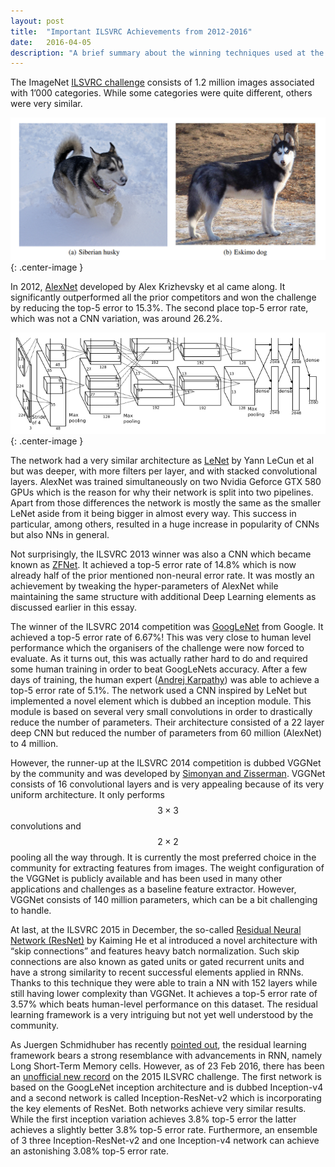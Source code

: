 ```yaml
---
layout: post
title:  "Important ILSVRC Achievements from 2012-2016"
date:   2016-04-05
description: "A brief summary about the winning techniques used at the ILSVRC challenges since 2012."
---
```

The ImageNet [ILSVRC challenge](http://www.image-net.org/challenges/LSVRC/) consists of 1.2 million images associated with 1’000 categories. While some categories were quite different, others were very similar.

![A sample of two very similar looking dog species.](/images/ilsvrc_example.png){: .center-image }

In 2012, [AlexNet](https://papers.nips.cc/paper/4824-imagenet-classification-with-deep-convolutional-neural-networks.pdf) developed by Alex Krizhevsky et al came along. It significantly outperformed all the prior competitors and won the challenge by reducing the top-5 error to 15.3%. The second place top-5 error rate, which was not a CNN variation, was around 26.2%. 

![A visualisation of the AlexNet structure from the paper linked above.](/images/alexnet.png){: .center-image }

The network had a very similar architecture as [LeNet](http://yann.lecun.com/exdb/publis/pdf/lecun-98.pdf) by Yann LeCun et al but was deeper, with more filters per layer, and with stacked convolutional layers. AlexNet was trained simultaneously on two Nvidia Geforce GTX 580 GPUs which is the reason for why their network is split into two pipelines. Apart from those differences the network is mostly the same as the smaller LeNet aside from it being bigger in almost every way. This success in particular, among others, resulted in a huge increase in popularity of CNNs but also NNs in general.

Not surprisingly, the ILSVRC 2013 winner was also a CNN which became known as [ZFNet](https://www.cs.nyu.edu/~fergus/papers/zeilerECCV2014.pdf). It achieved a top-5 error rate of 14.8% which is now already half of the prior mentioned non-neural error rate. It was mostly an achievement by tweaking the hyper-parameters of AlexNet while maintaining the same structure with additional Deep Learning elements as discussed earlier in this essay.

The winner of the ILSVRC 2014 competition was [GoogLeNet](http://arxiv.org/abs/1409.4842v1) from Google. It achieved a top-5 error rate of 6.67%! This was very close to human level performance which the organisers of the challenge were now forced to evaluate. As it turns out, this was actually rather hard to do and required some human training in order to beat GoogLeNets accuracy. After a few days of training, the human expert ([Andrej Karpathy](http://karpathy.github.io/2014/09/02/what-i-learned-from-competing-against-a-convnet-on-imagenet/)) was able to achieve a top-5 error rate of 5.1%. The network used a CNN inspired by LeNet but implemented a novel element which is dubbed an inception module. This module is based on several very small convolutions in order to drastically reduce the number of parameters. Their architecture consisted of a 22 layer deep CNN but reduced the number of parameters from 60 million (AlexNet) to 4 million. 

However, the runner-up at the ILSVRC 2014 competition is dubbed VGGNet by the community and was developed by [Simonyan and Zisserman](http://arxiv.org/abs/1409.1556). VGGNet consists of 16 convolutional layers and is very appealing because of its very uniform architecture. It only performs $$3\times 3$$ convolutions and $$2\times 2$$ pooling all the way through. It is currently the most preferred choice in the community for extracting features from images. The weight configuration of the VGGNet is publicly available and has been used in many other applications and challenges as a baseline feature extractor. However, VGGNet consists of 140 million parameters, which can be a bit challenging to handle.

At last, at the ILSVRC 2015 in December, the so-called [Residual Neural Network (ResNet)](http://arxiv.org/abs/1502.01852) by Kaiming He et al introduced a novel architecture with “skip connections” and features heavy batch normalization. Such skip connections are also known as gated units or gated recurrent units and have a strong similarity to recent successful elements applied in RNNs. Thanks to this technique they were able to train a NN with 152 layers while still having lower complexity than VGGNet. It achieves a top-5 error rate of 3.57% which beats human-level performance on this dataset. The residual learning framework is a very intriguing but not yet well understood by the community.

As Juergen Schmidhuber has recently [pointed out](http://people.idsia.ch/~juergen/microsoft-wins-imagenet-through-feedforward-LSTM-without-gates.html), the residual learning framework bears a strong resemblance with advancements in RNN, namely Long Short-Term Memory cells. However, as of 23 Feb 2016, there has been an [unofficial new record](http://arxiv.org/abs/1602.07261) on the 2015 ILSVRC challenge. The first network is based on the GoogLeNet inception architecture and is dubbed Inception-v4 and a second network is called Inception-ResNet-v2 which is incorporating the key elements of ResNet. Both networks achieve very similar results. While the first inception variation achieves 3.8% top-5 error the latter achieves a slightly better 3.8% top-5 error rate. Furthermore, an ensemble of 3 three Inception-ResNet-v2 and one Inception-v4 network can achieve an astonishing 3.08% top-5 error rate. 


